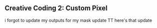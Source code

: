 ## Creative Coding 2: Custom Pixel

i forgot to update my outputs for my mask update TT
here's that update
